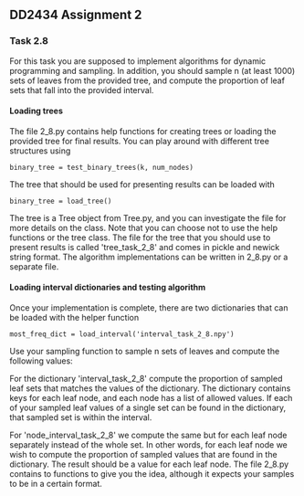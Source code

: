 ## DD2434 Assignment 2 
### Task 2.8

For this task you are supposed to implement algorithms for dynamic programming and sampling.
In addition, you should sample n (at least 1000) sets of leaves from the provided tree, and compute the proportion
of leaf sets that fall into the provided interval.

#### Loading trees

The file 2_8.py contains help functions for creating trees or loading the provided tree for final results.
You can play around with different tree structures using
```
binary_tree = test_binary_trees(k, num_nodes)
```
The tree that should be used for presenting results can be loaded with
```
binary_tree = load_tree()
```
The tree is a Tree object from Tree.py, and you can investigate the file for more details on the class.
Note that you can choose not to use the help functions or the tree class. The file for the tree that
you should use to present results is called 'tree_task_2_8' and comes in pickle and newick string format.
The algorithm implementations can be written in 2_8.py or a separate file.

#### Loading interval dictionaries and testing algorithm

Once your implementation is complete, there are two dictionaries that can be loaded with the helper function
```
most_freq_dict = load_interval('interval_task_2_8.npy')
```
Use your sampling function to sample n sets of leaves and compute the following values:

For the dictionary 'interval_task_2_8' compute the proportion of sampled leaf sets that matches the values of the dictionary.
The dictionary contains keys for each leaf node, and each node has a list of allowed values. If each of your sampled leaf values of a single
set can be found in the dictionary, that sampled set is within the interval.

For 'node_interval_task_2_8' we compute the same but for each leaf node separately instead of the whole set. In other words, for each
leaf node we wish to compute the proportion of sampled values that are found in the dictionary. The result should be a value for each leaf node.
The file 2_8.py contains to functions to give you the idea, although it expects your samples to be in a certain format.

